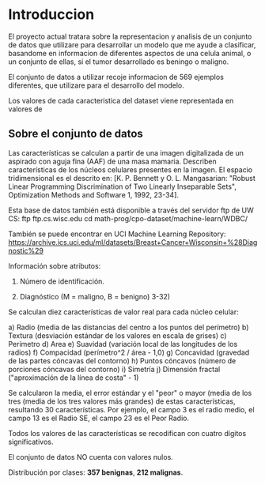 # Introduccion

El proyecto actual tratara sobre la representacion y analisis de un conjunto de datos que utilizare para desarrollar un modelo que me ayude  a clasificar, basandome en informacion de diferentes aspectos de 
una celula animal, o un conjunto de ellas, si el tumor desarrollado es beningo o maligno.

El conjunto de datos a utilizar recoje informacion de 569 ejemplos diferentes, que utilizare para el desarrollo del modelo.

Los valores de cada caracteristica del dataset viene representada en valores de


## Sobre el conjunto de datos

Las características se calculan a partir de una imagen digitalizada de un aspirado con aguja fina (AAF) de una masa mamaria. Describen características de los núcleos celulares presentes en la imagen.
El espacio tridimensional es el descrito en: [K. P. Bennett y O. L. Mangasarian: "Robust Linear Programming Discrimination of Two Linearly Inseparable Sets", Optimization Methods and Software 1, 1992, 23-34].

Esta base de datos también está disponible a través del servidor ftp de UW CS:
ftp ftp.cs.wisc.edu
cd math-prog/cpo-dataset/machine-learn/WDBC/

También se puede encontrar en UCI Machine Learning Repository: https://archive.ics.uci.edu/ml/datasets/Breast+Cancer+Wisconsin+%28Diagnostic%29

Información sobre atributos:

1) Número de identificación.

2) Diagnóstico (M = maligno, B = benigno)
3-32)

Se calculan diez características de valor real para cada núcleo celular:

a) Radio (media de las distancias del centro a los puntos del perímetro)
b) Textura (desviación estándar de los valores en escala de grises)
c) Perímetro
d) Area
e) Suavidad (variación local de las longitudes de los radios)
f) Compacidad (perímetro^2 / área - 1,0)
g) Concavidad (gravedad de las partes cóncavas del contorno)
h) Puntos cóncavos (número de porciones cóncavas del contorno)
i) Simetría
j) Dimensión fractal ("aproximación de la línea de costa" - 1)

Se calcularon la media, el error estándar y el "peor" o mayor (media de los tres
(media de los tres valores más grandes) de estas características,
resultando 30 características. Por ejemplo, el campo 3 es el radio medio, el campo
13 es el Radio SE, el campo 23 es el Peor Radio.

Todos los valores de las características se recodifican con cuatro dígitos significativos.

El conjunto de datos NO cuenta con valores nulos.

Distribución por clases: **357 benignas**, **212 malignas**.